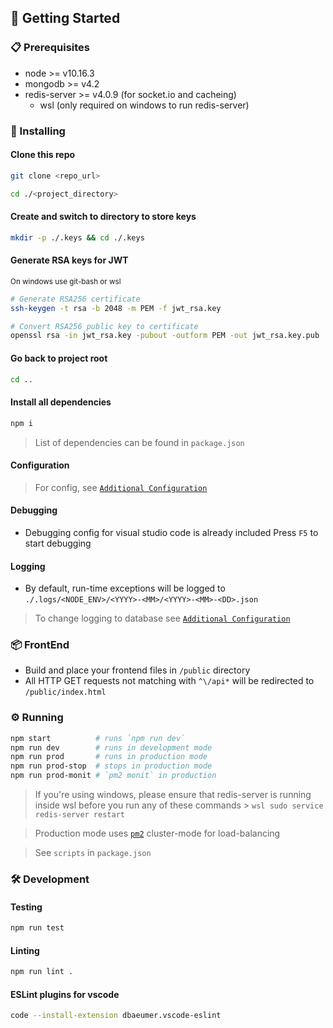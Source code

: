 ## 🚀 Getting Started

### 📋 Prerequisites

- node >= v10.16.3
- mongodb >= v4.2
- redis-server >= v4.0.9 (for socket.io and cacheing)
  - wsl (only required on windows to run redis-server)

### 🔧 Installing

#### Clone this repo

```bash
git clone <repo_url>

cd ./<project_directory>
```

#### Create and switch to directory to store keys

```bash
mkdir -p ./.keys && cd ./.keys
```

#### Generate RSA keys for JWT

<small>On windows use git-bash or wsl</small>

```bash
# Generate RSA256 certificate
ssh-keygen -t rsa -b 2048 -m PEM -f jwt_rsa.key

# Convert RSA256 public key to certificate
openssl rsa -in jwt_rsa.key -pubout -outform PEM -out jwt_rsa.key.pub
```

#### Go back to project root

```bash
cd ..
```

#### Install all dependencies

```bash
npm i
```

> List of dependencies can be found in `package.json`

#### Configuration

> For config, see [`Additional Configuration`](./config.md)

#### Debugging

- Debugging config for visual studio code is already included Press `F5` to start debugging

#### Logging

- By default, run-time exceptions will be logged to `./.logs/<NODE_ENV>/<YYYY>-<MM>/<YYYY>-<MM>-<DD>.json`

> To change logging to database see [`Additional Configuration`](./config.md)

### 📦 FrontEnd

- Build and place your frontend files in `/public` directory
- All HTTP GET requests not matching with `^\/api*` will be redirected to `/public/index.html`

### ⚙️ Running

```bash
npm start          # runs `npm run dev`
npm run dev        # runs in development mode
npm run prod       # runs in production mode
npm run prod-stop  # stops in production mode
npm run prod-monit # `pm2 monit` in production
```

> If you're using windows, please ensure that redis-server is running inside wsl before you run any of these commands > `wsl sudo service redis-server restart`

> Production mode uses [`pm2`](https://github.com/Unitech/pm2/blob/master/README.md) cluster-mode for load-balancing

> See `scripts` in `package.json`

### 🛠️ Development

#### Testing

```bash
npm run test
```

#### Linting

```bash
npm run lint .
```

#### ESLint plugins for vscode

```bash
code --install-extension dbaeumer.vscode-eslint
```
